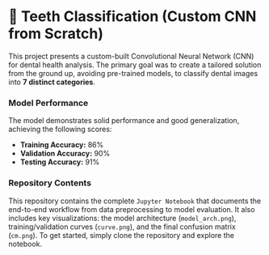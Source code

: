 # 🦷 Teeth Classification (Custom CNN from Scratch)

This project presents a custom-built Convolutional Neural Network (CNN) for dental health analysis. The primary goal was to create a tailored solution from the ground up, avoiding pre-trained models, to classify dental images into **7 distinct categories**.

### Model Performance
The model demonstrates solid performance and good generalization, achieving the following scores:
* **Training Accuracy:** 86%
* **Validation Accuracy:** 90%
* **Testing Accuracy:** 91%

### Repository Contents
This repository contains the complete `Jupyter Notebook` that documents the end-to-end workflow from data preprocessing to model evaluation. It also includes key visualizations: the model architecture (`model_arch.png`), training/validation curves (`curve.png`), and the final confusion matrix (`cm.png`). To get started, simply clone the repository and explore the notebook.
